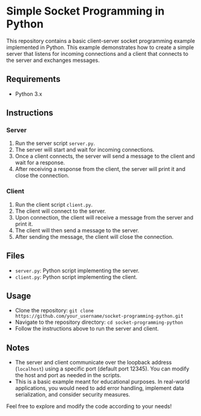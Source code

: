 # Simple Socket Programming in Python

This repository contains a basic client-server socket programming example implemented in Python. This example demonstrates how to create a simple server that listens for incoming connections and a client that connects to the server and exchanges messages.

## Requirements

- Python 3.x

## Instructions

### Server

1. Run the server script `server.py`.
2. The server will start and wait for incoming connections.
3. Once a client connects, the server will send a message to the client and wait for a response.
4. After receiving a response from the client, the server will print it and close the connection.

### Client

1. Run the client script `client.py`.
2. The client will connect to the server.
3. Upon connection, the client will receive a message from the server and print it.
4. The client will then send a message to the server.
5. After sending the message, the client will close the connection.

## Files

- `server.py`: Python script implementing the server.
- `client.py`: Python script implementing the client.

## Usage

- Clone the repository: `git clone https://github.com/your_username/socket-programming-python.git`
- Navigate to the repository directory: `cd socket-programming-python`
- Follow the instructions above to run the server and client.

## Notes

- The server and client communicate over the loopback address (`localhost`) using a specific port (default port 12345). You can modify the host and port as needed in the scripts.
- This is a basic example meant for educational purposes. In real-world applications, you would need to add error handling, implement data serialization, and consider security measures.

Feel free to explore and modify the code according to your needs!

